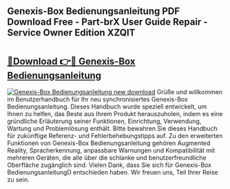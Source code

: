 ## Genexis-Box Bedienungsanleitung PDF Download Free - Part-brX User Guide Repair - Service Owner Edition XZQIT

# <h2><a href="http://df08z4.blite.top/?on=Genexis-Box+Bedienungsanleitung">🔗Download 👉🔴 Genexis-Box Bedienungsanleitung</a></h2>

[![Genexis-Box Bedienungsanleitung new download](https://i.imgur.com/lujVjoI.png)](http://df08z4.blite.top/?on=Genexis-Box+Bedienungsanleitung)
Grüße und willkommen im Benutzerhandbuch für Ihr neu synchronisiertes Genexis-Box Bedienungsanleitung. Dieses Handbuch wurde speziell entwickelt, um Ihnen zu helfen, das Beste aus Ihrem Produkt herauszuholen, indem es eine gründliche Erläuterung seiner Funktionen, Einrichtung, Verwendung, Wartung und Problemlösung enthält. Bitte bewahren Sie dieses Handbuch für zukünftige Referenz- und Fehlerbehebungstipps auf. Zu den erweiterten Funktionen von Genexis-Box Bedienungsanleitung gehören Augmented Reality, Spracherkennung, anpassbare Warnungen und Kompatibilität mit mehreren Geräten, die alle über die schlanke und benutzerfreundliche Oberfläche zugänglich sind. Vielen Dank, dass Sie sich für Genexis-Box BedienungsanleitungD entschieden haben. Wir freuen uns, Teil Ihrer Reise zu sein.
